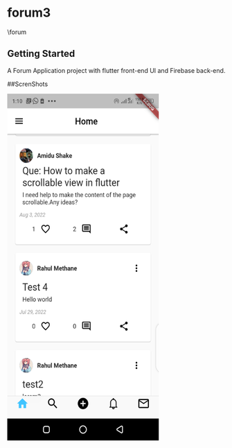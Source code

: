 # forum3

\forum

## Getting Started

A Forum Application project with flutter front-end UI and Firebase back-end.


##ScrenShots

<img src="https://github.com/Aquarius-blake/Images/blob/main/Home.png" alt="image" width="350" height="800">




